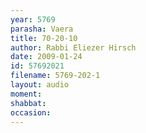 ```yaml
---
year: 5769
parasha: Vaera
title: 70-20-10
author: Rabbi Eliezer Hirsch
date: 2009-01-24
id: 57692021
filename: 5769-202-1
layout: audio
moment: 
shabbat: 
occasion: 
---
```

